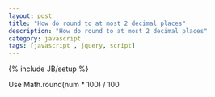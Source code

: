 ```yaml
---
layout: post
title: "How do round to at most 2 decimal places"
description: "How do round to at most 2 decimal places"
category: javascript
tags: [javascript , jquery, script]
---
```

{% include JB/setup %}


Use 
    Math.round(num * 100) / 100

